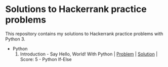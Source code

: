 # Solutions to Hackerrank practice problems

This repository contains my solutions to Hackerrank practice problems with Python 3.

- Python
    01. Introduction
      - Say Hello, World! With Python | [Problem](https://www.hackerrank.com/challenges/py-hello-world/problem) | [Solution](https://github.com/marcelinaszcz95/hackerrank-practice/blob/main/Python/01.%20Introduction/001.%20Say%20Hello%2C%20World!%20With%20Python) | Score: 5
      - Python If-Else
